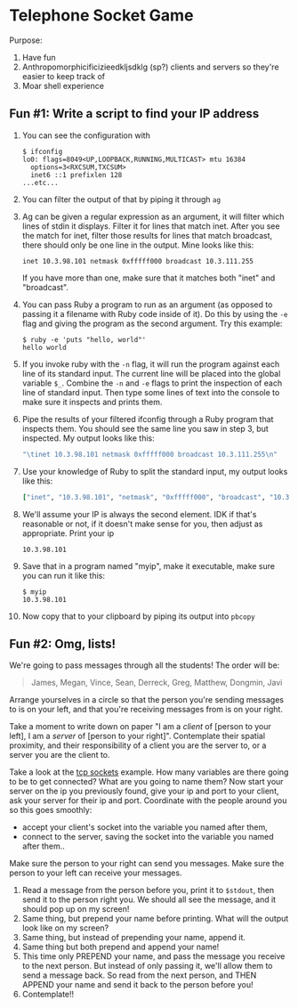Telephone Socket Game
=====================

Purpose:

1. Have fun
2. Anthropomorphicificizieedkljsdklg (sp?) clients and servers so they're easier to keep track of
3. Moar shell experience

Fun #1: Write a script to find your IP address
----------------------------------------------

1. You can see the configuration with

   ```
   $ ifconfig
   lo0: flags=8049<UP,LOOPBACK,RUNNING,MULTICAST> mtu 16384
     options=3<RXCSUM,TXCSUM>
     inet6 ::1 prefixlen 128
   ...etc...
   ```
2. You can filter the output of that by piping it through `ag`
3. Ag can be given a regular expression as an argument,
   it will filter which lines of stdin it displays.
   Filter it for lines that match inet.
   After you see the match for inet, filter those results for lines that match broadcast,
   there should only be one line in the output.
   Mine looks like this:

   ```
   inet 10.3.98.101 netmask 0xfffff000 broadcast 10.3.111.255
   ```

   If you have more than one, make sure that it matches both "inet" and "broadcast".
4. You can pass Ruby a program to run as an argument (as opposed to passing it a filename with Ruby code inside of it).
   Do this by using the `-e` flag and giving the program as the second argument.
   Try this example:

   ```
   $ ruby -e 'puts "hello, world"'
   hello world
   ```
5. If you invoke ruby with the `-n` flag, it will run the program against each line of its standard input.
   The current line will be placed into the global variable `$_`.
   Combine the `-n` and `-e` flags to print the inspection of each line of standard input.
   Then type some lines of text into the console to make sure it inspects and prints them.
6. Pipe the results of your filtered ifconfig through a Ruby program that inspects them.
   You should see the same line you saw in step 3, but inspected. My output looks like this:

   ```ruby
   "\tinet 10.3.98.101 netmask 0xfffff000 broadcast 10.3.111.255\n"
   ```
7. Use your knowledge of Ruby to split the standard input, my output looks like this:

   ```ruby
   ["inet", "10.3.98.101", "netmask", "0xfffff000", "broadcast", "10.3.111.255"]
   ```
8. We'll assume your IP is always the second element. IDK if that's reasonable or not, if it doesn't make sense for you, then adjust as appropriate.
   Print your ip

   ```
   10.3.98.101
   ```
9. Save that in a program named "myip", make it executable, make sure you can run it like this:
   ```
   $ myip
   10.3.98.101
   ```
9. Now copy that to your clipboard by piping its output into `pbcopy`



Fun #2: Omg, lists!
-------------------

We're going to pass messages through all the students!
The order will be:

> James, Megan, Vince, Sean, Derreck, Greg, Matthew, Dongmin, Javi

Arrange yourselves in a circle so that the person you're sending messages to is on your left,
and that you're receiving messages from is on your right.

Take a moment to write down on paper "I am a *client* of [person to your left],
I am a *server* of [person to your right]". Contemplate their spatial proximity,
and their responsibility of a client you are the server to, or a server you are the client to.

Take a look at the [tcp sockets](https://github.com/CodePlatoon/curriculum/blob/master/phase1/tcp_sockets.md)
example. How many variables are there going to be to get connected? What are you going to name them?
Now start your server on the ip you previously found, give your ip and port to your client,
ask your server for their ip and port. Coordinate with the people around you so this goes smoothly:

* accept your client's socket into the variable you named after them,
* connect to the server, saving the socket into the variable you named after them..

Make sure the person to your right can send you messages.
Make sure the person to your left can receive your messages.


1. Read a message from the person before you, print it to `$stdout`,
   then send it to the person right you. We should all see the message,
   and it should pop up on my screen!
2. Same thing, but prepend your name before printing.
   What will the output look like on my screen?
3. Same thing, but instead of prepending your name, append it.
4. Same thing but both prepend and append your name!
5. This time only PREPEND your name, and pass the message you receive to the next person.
   But instead of only passing it, we'll allow them to send a message back.
   So read from the next person, and THEN APPEND your name and send it back to the person before you!
6. Contemplate!!
